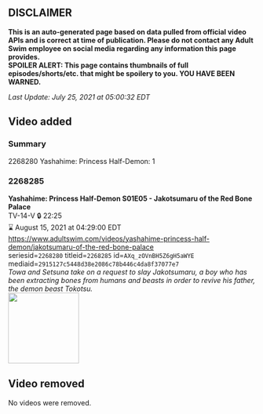 ## DISCLAIMER
**This is an auto-generated page based on data pulled from official video APIs and is correct at time of publication. Please do not contact any Adult Swim employee on social media regarding any information this page provides.**  
**SPOILER ALERT: This page contains thumbnails of full episodes/shorts/etc. that might be spoilery to you. YOU HAVE BEEN WARNED.**  

_Last Update: July 25, 2021 at 05:00:32 EDT_
## Video added
### Summary
2268280 Yashahime: Princess Half-Demon: 1  
### 2268285
**Yashahime: Princess Half-Demon S01E05 - Jakotsumaru of the Red Bone Palace**  
TV-14-V 🔒 22:25  
⌛ August 15, 2021 at 04:29:00 EDT  
https://www.adultswim.com/videos/yashahime-princess-half-demon/jakotsumaru-of-the-red-bone-palace  
seriesid=`2268280` titleid=`2268285` id=`AXq_zOVnBH5Z6gH5aWYE` mediaid=`2915127c5448d38e2086c78b446c4da8f37077e7`  
_Towa and Setsuna take on a request to slay Jakotsumaru, a boy who has been extracting bones from humans and beasts in order to revive his father, the demon beast Tokotsu._  
<a href="https://media.cdn.adultswim.com/uploads/20210723/thumbnails/2_217231056187-YashahimePrincessHalfDemon_105_JakotsumaruOfTheRedBonePalace.png"><img src="https://media.cdn.adultswim.com/uploads/20210723/thumbnails/2_217231056187-YashahimePrincessHalfDemon_105_JakotsumaruOfTheRedBonePalace.png" height="144px" /></a>
## Video removed
No videos were removed.  
